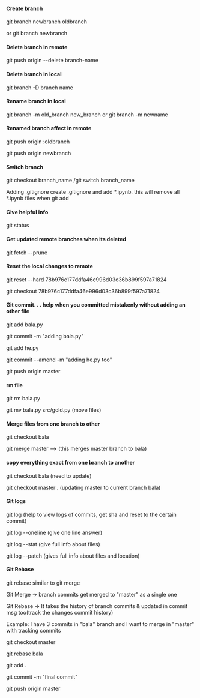 #### Create branch
git branch newbranch oldbranch

or git branch newbranch


#### Delete branch in remote
git push origin --delete branch-name

#### Delete branch in local
git branch -D branch name

#### Rename branch in local
git branch -m old_branch new_branch
or
git branch -m newname

#### Renamed branch affect in remote
git push origin :oldbranch

git push origin newbranch

#### Switch branch
git checkout branch_name /git switch branch_name


Adding .gitignore
create .gitignore and add *.ipynb. this will remove all *.ipynb files when git add

#### Give helpful info
git status

#### Get updated remote branches when its deleted
git fetch --prune

#### Reset the local changes to remote
git reset --hard 78b976c177ddfa46e996d03c36b899f597a71824

git checkout 78b976c177ddfa46e996d03c36b899f597a71824

#### Git commit. . . help when you committed mistakenly without adding an other file
git add bala.py

git commit -m "adding bala.py"

git add he.py

git commit --amend -m "adding he.py too"

git push origin master

#### rm file
git rm bala.py

git mv bala.py src/gold.py (move files)

#### Merge files from one branch to other
git checkout bala

git merge master    --> (this merges master branch to bala)

#### copy everything exact from one branch to another
git checkout bala (need to update)

git checkout master . (updating master to current branch bala)

#### Git logs
git log  (help to view logs of commits, get sha and reset to the certain commit)

git log --oneline (give one line answer)

git log --stat  (give full info about files)

git log --patch  (gives full info about files and location)

#### Git Rebase
git rebase similar to git merge

Git Merge -> branch commits get merged to "master" as a single one

Git Rebase -> It takes the history of branch commits & updated in commit msg too(track the changes commit history)

Example: I have 3 commits in "bala" branch and I want to merge in "master" with tracking commits

git checkout master

git rebase bala

git add .

git commit -m "final commit"

git push origin master


